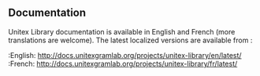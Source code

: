 Documentation
-------------
Unitex Library documentation is available in English and French (more translations are welcome). 
The latest localized versions are available from :

:English:       http://docs.unitexgramlab.org/projects/unitex-library/en/latest/
:French:        http://docs.unitexgramlab.org/projects/unitex-library/fr/latest/

